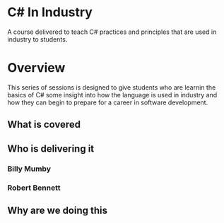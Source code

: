 # C# In Industry
A course delivered to teach C# practices and principles that are used in industry to students.

# Overview
This series of sessions is designed to give students who are learnin the basics of C# some insight into how the language is used in industry and how they can begin to prepare for a career in software development.

## What is covered

## Who is delivering it

### Billy Mumby

### Robert Bennett

## Why are we doing this
